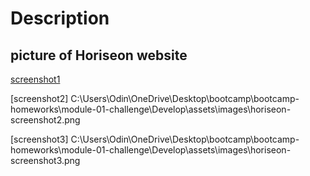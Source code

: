 # Description

## picture of Horiseon website

[screenshot1](C:\Users\Odin\OneDrive\Desktop\bootcamp\bootcamp-homeworks\module-01-challenge\Develop\assets\images\horiseon-screenshot1.png)

[screenshot2]
C:\Users\Odin\OneDrive\Desktop\bootcamp\bootcamp-homeworks\module-01-challenge\Develop\assets\images\horiseon-screenshot2.png

[screenshot3]
C:\Users\Odin\OneDrive\Desktop\bootcamp\bootcamp-homeworks\module-01-challenge\Develop\assets\images\horiseon-screenshot3.png


